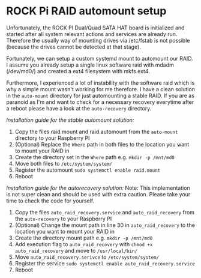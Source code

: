 # ROCK Pi RAID automount setup
Unfortunately, the ROCK PI Dual/Quad SATA HAT board is initialized and started after all system relevant actions and services are already run. Therefore the usually way of mounting drives via /etc/fstab is not possible (because the drives cannot be detected at that stage).

Fortunately, we can setup a custom systemd mount to automount our RAID.
I assume you already setup a single linux software raid with mdadm (/dev/md0/) and created a ext4 filesystem with mkfs.ext4. 

Furthermore, I experienced a lot of instability with the software raid which is why a simple mount wasn't working for me therefore. I have a clean solution in the `auto-mount` directory for just automounting a stable RAID.
If you are as paranoid as I'm and want to check for a necessary recovery everytime after a reboot please have a look at the `auto-recovery` directory. 

*Installation guide for the stable _automount_ solution:*
1. Copy the files raid.mount and raid.automount from the `auto-mount` directory to your Raspberry PI
2. (Optional) Replace the `Where` path in both files to the location you want to mount your RAID in
3. Create the directory set in the `Where` path e.g. `mkdir -p /mnt/md0`
4. Move both files to `/etc/system/system/`
5. Register the automount `sudo systemctl enable raid.mount`
6. Reboot

*Installation guide for the _autorecovery_ solution:*
Note: This implementation is not super clean and should be used with extra caution. Please take your time to check the code for yourself.
1. Copy the files `auto_raid_recovery.service` and `auto_raid_recovery` from the `auto-recovery` to your Raspberry PI
2. (Optional) Change the mount path in line 30 in `auto_raid_recovery` to the location you want to mount your RAID in 
3. Create the directory mount path e.g. `mkdir -p /mnt/md0`
4. Add execution flag to `auto_raid_recovery` with `chmod +x auto_raid_recovery` and move to `/usr/local/bin/`
5. Move `auto_raid_recovery.serivce` to `/etc/system/system/`
6. Register the service `sudo systemctl enable auto_raid_recovery.service`
7. Reboot

